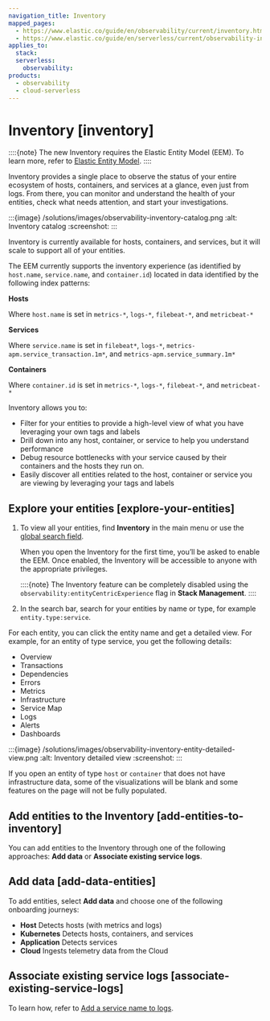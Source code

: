 ```yaml
---
navigation_title: Inventory
mapped_pages:
  - https://www.elastic.co/guide/en/observability/current/inventory.html
  - https://www.elastic.co/guide/en/serverless/current/observability-inventory.html
applies_to:
  stack:
  serverless:
    observability:
products:
  - observability
  - cloud-serverless
---
```


# Inventory [inventory]

::::{note}
The new Inventory requires the Elastic Entity Model (EEM). To learn more, refer to [Elastic Entity Model](/reference/observability/elastic-entity-model.md).
::::

Inventory provides a single place to observe the status of your entire ecosystem of hosts, containers, and services at a glance, even just from logs. From there, you can monitor and understand the health of your entities, check what needs attention, and start your investigations.

:::{image} /solutions/images/observability-inventory-catalog.png
:alt: Inventory catalog
:screenshot:
:::

Inventory is currently available for hosts, containers, and services, but it will scale to support all of your entities.

The EEM currently supports the inventory experience (as identified by `host.name`, `service.name`, and `container.id`) located in data identified by the following index patterns:

**Hosts**

Where `host.name` is set in `metrics-*`, `logs-*`, `filebeat-*`, and `metricbeat-*`

**Services**

Where `service.name` is set in `filebeat*`, `logs-*`, `metrics-apm.service_transaction.1m*`, and `metrics-apm.service_summary.1m*`

**Containers**

Where `container.id` is set in `metrics-*`, `logs-*`, `filebeat-*`, and `metricbeat-*`

Inventory allows you to:

* Filter for your entities to provide a high-level view of what you have leveraging your own tags and labels
* Drill down into any host, container, or service to help you understand performance
* Debug resource bottlenecks with your service caused by their containers and the hosts they run on.
* Easily discover all entities related to the host, container or service you are viewing by leveraging your tags and labels

## Explore your entities [explore-your-entities]

1. To view all your entities, find **Inventory** in the main menu or use the [global search field](/explore-analyze/find-and-organize/find-apps-and-objects.md).

    When you open the Inventory for the first time, you’ll be asked to enable the EEM. Once enabled, the Inventory will be accessible to anyone with the appropriate privileges.

    ::::{note}
    The Inventory feature can be completely disabled using the `observability:entityCentricExperience` flag in **Stack Management**.
    ::::

2. In the search bar, search for your entities by name or type, for example `entity.type:service`.

For each entity, you can click the entity name and get a detailed view. For example, for an entity of type service, you get the following details:

* Overview
* Transactions
* Dependencies
* Errors
* Metrics
* Infrastructure
* Service Map
* Logs
* Alerts
* Dashboards

:::{image} /solutions/images/observability-inventory-entity-detailed-view.png
:alt: Inventory detailed view
:screenshot:
:::

If you open an entity of type `host` or `container` that does not have infrastructure data, some of the visualizations will be blank and some features on the page will not be fully populated.

## Add entities to the Inventory [add-entities-to-inventory]

You can add entities to the Inventory through one of the following approaches: **Add data** or **Associate existing service logs**.

## Add data [add-data-entities]

To add entities, select **Add data** and choose one of the following onboarding journeys:

* **Host** Detects hosts (with metrics and logs)
* **Kubernetes** Detects hosts, containers, and services
* **Application** Detects services
* **Cloud** Ingests telemetry data from the Cloud

## Associate existing service logs [associate-existing-service-logs]

To learn how, refer to [Add a service name to logs](../logs/add-service-name-to-logs.md).
